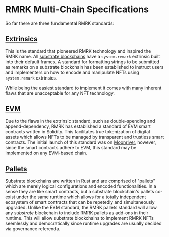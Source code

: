 # RMRK Multi-Chain Specifications

So far there are three fundamental RMRK standards:

## [Extrinsics](/extrinsics)

This is the standard that pioneered RMRK technology and inspired the RMRK name. All
[substrate blockchains](https://github.com/paritytech/substrate/tree/b4c188b3904209aba4b331ab19c46c8d0ff64d3c) have a `system.remark` extrinsic built into their default frames.
A standard for formatting strings to be submitted as remarks on a substrate blockchain has been established to instruct users and implementers on how to encode and manipulate
NFTs using `system.remark` extrinsics.

While being the easiest standard to implement it comes with many inherent flaws that are unacceptable for any NFT technology.

## [EVM](/evm)

Due to the flaws in the extrinsic standard, such as double-spending and append-dependency, RMRK has established a standard of EVM smart contracts written in Solidity. This facilitates true
tokenization of digital assets which allows NFTs to be managed by transparent and trustless smart contracts. The initial launch of this standard was on [Moonriver](https://moonbeam.network/networks/moonriver/),
however, since the smart contracts adhere to EVM, this standard may be implemented on any EVM-based chain.

## [Pallets](/pallets)

Substrate blockchains are written in Rust and are comprised of "pallets" which are merely logical configurations and encoded functionalities. In a sense they are like smart contracts, but
a substrate blockchain's pallets co-exist under the same runtime which allows for a totally independent ecosystem of smart contracts that can be repetedly and simultaneously upgraded.
Unlike the EVM standard, the RMRK pallets standard will allow any _substrate_ blockchain to include RMRK pallets as add-ons in their runtime. This will allow substrate blockchains to implement
RMRK NFTs seemlessly and democratically since runtime upgrades are usually decided via governance referenda.
